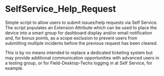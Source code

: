 # SelfService_Help_Request
Simple script to allow users to submit issues/help requests via Self Service. The script populates an Extension Attribute which can be used to place the device into a smart group for dashboard display and/or email notification and, for bonus points, as a scope exclusion to prevent users from submitting multiple incidents before the previous request has been cleared.

This is by no means intended to replace a dedicated ticketing system but may provide additional communication opportunities with advanced users in a testing group, or for Field-Desktop-Techs logging in at Self Service, for example.
